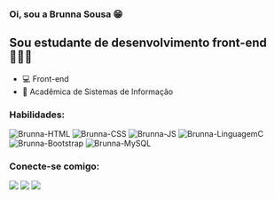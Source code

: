 ###  Oi, sou a Brunna Sousa 😁


##   Sou estudante de desenvolvimento front-end👩🏻‍💻

- 💻 Front-end 
- 🧩 Acadêmica de Sistemas de Informação

###  Habilidades:
  
<div>
  <img alt="Brunna-HTML" src="https://img.shields.io/badge/HTML5-E34F26?style=for-the-badge&logo=html5&logoColor=white">
  <img alt="Brunna-CSS" src="https://img.shields.io/badge/CSS3-1572B6?style=for-the-badge&logo=css3&logoColor=white">
  <img alt="Brunna-JS" src="https://img.shields.io/badge/JavaScript-323330?style=for-the-badge&logo=javascript&logoColor=F7DF1E">
  <img alt="Brunna-LinguagemC" src="https://img.shields.io/badge/C-00599C?style=for-the-badge&logo=c&logoColor=white">
  <img alt="Brunna-Bootstrap" src="https://img.shields.io/badge/Bootstrap-563D7C?style=for-the-badge&logo=bootstrap&logoColor=white">
  <img alt="Brunna-MySQL" src="https://img.shields.io/badge/MySQL-00000F?style=for-the-badge&logo=mysql&logoColor=white">
  
  

  
</div>

###  Conecte-se comigo:

<div>
  <a href="https://www.linkedin.com/in/brunna-sousa/" target="_blank"><img src="https://img.shields.io/badge/LinkedIn-0077B5?style =for-the-badge&logo=linkedin&logoColor=white" target="_blank"></a>
  <a href="https://www.instagram.com/bxunna/" target="_blank"><img src="https://img.shields.io/badge/Instagram-E4405F?style=for-the -badge&logo=instagram&logoColor=white" target="_blank"></a>
  <a href="mailto:brunnasd19@gmail.com" target="_blank"><img src="https://img.shields.io/badge/Gmail-D14836?style=for-the-badge&logo=gmail&logoColor= branco" target="_blank"></a>
 	
</div>
 
